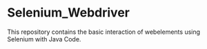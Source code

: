 # Selenium_Webdriver
This repository contains the basic interaction of webelements using Selenium with Java Code.
